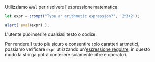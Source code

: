 Utilizziamo `eval` per risolvere l'espressione matematica:

```js demo run
let expr = prompt("Type an arithmetic expression?", '2*3+2');

alert( eval(expr) );
```

L'utente può inserire qualsiasi testo o codice.

Per rendere il tutto più sicuro e consentire solo caratteri aritmetici, possiamo verificare `expr` utilizzando un'[espressione regolare](info:regular-expressions), in questo modo la stringa potrà contenere solamente cifre e operatori.
